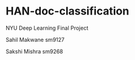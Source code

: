 # HAN-doc-classification
NYU Deep Learning Final Project

Sahil Makwane sm9127

Sakshi Mishra sm9268
